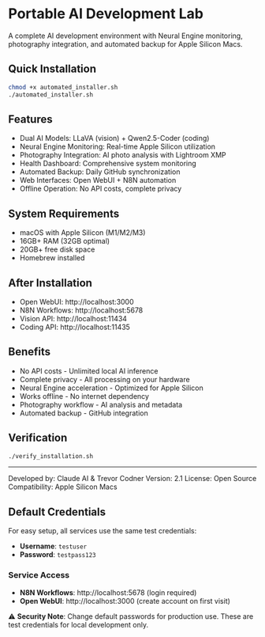 # Portable AI Development Lab

A complete AI development environment with Neural Engine monitoring, photography integration, and automated backup for Apple Silicon Macs.

## Quick Installation
```bash
chmod +x automated_installer.sh
./automated_installer.sh
```

## Features
- Dual AI Models: LLaVA (vision) + Qwen2.5-Coder (coding)
- Neural Engine Monitoring: Real-time Apple Silicon utilization
- Photography Integration: AI photo analysis with Lightroom XMP
- Health Dashboard: Comprehensive system monitoring
- Automated Backup: Daily GitHub synchronization
- Web Interfaces: Open WebUI + N8N automation
- Offline Operation: No API costs, complete privacy

## System Requirements
- macOS with Apple Silicon (M1/M2/M3)
- 16GB+ RAM (32GB optimal)
- 20GB+ free disk space
- Homebrew installed

## After Installation
- Open WebUI: http://localhost:3000
- N8N Workflows: http://localhost:5678
- Vision API: http://localhost:11434
- Coding API: http://localhost:11435

## Benefits
- No API costs - Unlimited local AI inference
- Complete privacy - All processing on your hardware
- Neural Engine acceleration - Optimized for Apple Silicon
- Works offline - No internet dependency
- Photography workflow - AI analysis and metadata
- Automated backup - GitHub integration

## Verification
```bash
./verify_installation.sh
```

---
Developed by: Claude AI & Trevor Codner
Version: 2.1
License: Open Source
Compatibility: Apple Silicon Macs



## Default Credentials

For easy setup, all services use the same test credentials:

- **Username**: `testuser`
- **Password**: `testpass123`

### Service Access
- **N8N Workflows**: http://localhost:5678 (login required)
- **Open WebUI**: http://localhost:3000 (create account on first visit)

⚠️ **Security Note**: Change default passwords for production use. These are test credentials for local development only.


